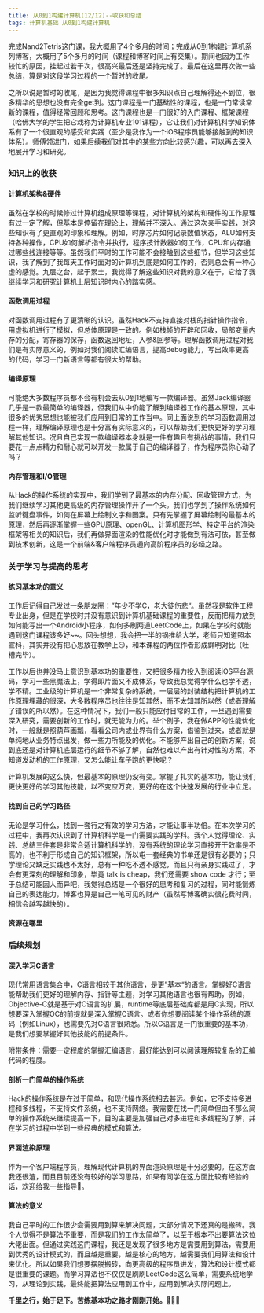 ```yaml
---
title: 从0到1构建计算机(12/12)--收获和总结
tags: 计算机基础 从0到1构建计算机
---
```


完成Nand2Tetris这门课，我大概用了4个多月的时间；完成从0到1构建计算机系列博客，大概用了5个多月的时间（课程和博客时间上有交集）。期间也因为工作较忙的原因，挂起过若干次，很高兴最后还是坚持完成了。最后在这里再次做一些总结，算是对这段学习过程的一个暂时的收尾。

之所以说是暂时的收尾，是因为我觉得课程中很多知识点自己理解得还不到位，很多精华的思想也没有完全get到。这门课程是一门基础性的课程，也是一门常读常新的课程，值得经常回顾和思考。这门课程也是一门很好的入门课程、框架课程（哈佛大学的学生把它戏称为计算机专业101课程），它让我们对计算机科学知识体系有了一个很直观的感受和实践（至少是我作为一个iOS程序员能够接触到的知识体系）。师傅领进门，如果后续我们对其中的某些方向比较感兴趣，可以再去深入地展开学习和研究。

### 知识上的收获

#### 计算机架构&硬件

虽然在学校的时候修过计算机组成原理等课程，对计算机的架构和硬件的工作原理有过一定了解，但基本是停留在理论上，理解并不深入。通过这次亲手实践，对这些知识有了更直观的印象和理解。例如，时序芯片如何记录数值状态，ALU如何支持各种操作，CPU如何解析指令并执行，程序技计数器如何工作，CPU和内存通过哪些线连接等等。虽然我们平时的工作可能不会接触到这些细节，但学习这些知识，我了解到了我每天工作时面对的计算机到底是如何工作的，否则总会有一种心虚的感觉。九层之台，起于累土，我觉得了解这些知识对我的意义在于，它给了我继续学习和研究计算机上层知识时内心的踏实感。

#### 函数调用过程

对函数调用过程有了更清晰的认识。虽然Hack不支持直接对栈的指针操作指令，用虚拟机进行了模拟，但总体原理是一致的。例如栈帧的开辟和回收，局部变量内存的分配，寄存器的保存，函数返回地址，入参&回参等。理解函数调用过程对我们是有实际意义的，例如对我们阅读汇编语言，提高debug能力，写出效率更高的代码，学习一门新语言等都有很大的帮助。

#### 编译原理

可能绝大多数程序员都不会有机会去从0到1地编写一款编译器。虽然Jack编译器几乎是一款最简单的编译器，但我们从中仍能了解到编译器工作的基本原理，其中很多的优秀思想也能被我们应用到日常的工作当中。同上面说到的学习函数调用过程一样，理解编译原理也是十分富有实际意义的，可以帮助我们更快更好的学习理解其他知识。况且自己实现一款编译器本身就是一件有趣且有挑战的事情，我们只要花一点点精力和耐心就可以开发一款属于自己的编译器了，作为程序员你心动了吗？

#### 内存管理和I/O管理

从Hack的操作系统的实现中，我们学到了最基本的内存分配、回收管理方式，为我们继续学习其他更高级的内存管理操作开了一个头。我们也学到了操作系统如何监听键盘事件，如何在屏幕上绘制文字和图案。只有先掌握了屏幕绘制的最基本的原理，然后再逐渐掌握一些GPU原理、openGL、计算机图形学、特定平台的渲染框架等相关的知识后，我们再做界面渲染的性能优化时才能做到有法可依，甚至做到技术创新，这是一个前端&客户端程序员通向高阶程序员的必经之路。

### 关于学习与提高的思考

#### 练习基本功的意义

工作后记得自己发过一条朋友圈：”年少不学C，老大徒伤悲“。虽然我是软件工程专业出身，但是在学校时并没有意识到计算机基础课程的重要性，反而把精力放到如何能写出一个Android小程序，如何多刷两道LeetCode上，如果在学校时就能遇到这门课程该多好~~。回头想想，我会把一半的锅推给大学，老师只知道照本宣科，其实并没有把心思放在教学上😏，和本课程的两位作者形成鲜明对比（吐槽完毕）。

工作以后也并没马上意识到基本功的重要性，又把很多精力投入到阅读iOS平台源码，学习一些黑魔法上，学得即片面又不成体系，导致我总觉得学什么也学不透，学不精。工业级的计算机是一个非常复杂的系统，一层层的封装结构把计算机的工作原理埋藏的很深，大多数程序员也往往是知其然，而不太知其所以然（或者理解了错误的所以然）。在这种情况下，我们一般只能应付日常的工作，一旦遇到需要深入研究，需要创新的工作时，就无能为力的。举个例子，我在做APP的性能优化时，一般就是照葫芦画瓢，看看公司内或业界有什么方案，借鉴到过来，或者就是单纯地从业务特点出发，做一些力所能及的优化。不能够产出自己的创新方案，说到底还是对计算机底层运行的细节不够了解，自然也难以产出有针对性的方案，不知道发动机的工作原理，又怎么能让车子跑的更快呢？

计算机发展的这么快，但最基本的原理仍没有变。掌握了扎实的基本功，能让我们更快更好的学习其他技能，以不变应万变，更好的在这个快速发展的行业中立足。

#### 找到自己的学习路径

无论是学习什么，找到一套行之有效的学习方法，才能让事半功倍。在本次学习的过程中，我再次认识到了计算机科学是一门需要实践的学科。我个人觉得理论、实践、总结三件套是非常合适计算机科学的，没有系统的理论学习直接开干效率是不高的，也不利于形成自己的知识框架，所以屯一套经典的书单还是很有必要的；只学理论又缺乏实践也不太好，总有一种吃不透不感觉，而且只有亲身实践过了，才会有更深刻的理解和印象，毕竟 talk is cheap，我们还需要 show code 才行；至于总结可能因人而异吧，我觉得总结是一个很好的思考和复习的过程，同时能锻炼自己的表达能力，博客也算是自己一笔可见的财产（虽然写博客确实很花费时间，相信会越写越快的）。

#### 资源在哪里

### 后续规划

#### 深入学习C语言

现代常用语言集合中，C语言相较于其他语言，是更”基本“的语言。掌握好C语言能帮助我们更好的理解内存、指针等主题，对学习其他语言也很有帮助，例如，Objective-C就是基于对C语言的扩展，runtime等底层基础库都是用C实现，所以想要深入掌握OC的前提就是深入掌握C语言。或者你想要阅读某个操作系统的源码（例如Linux），也需要先对C语言很熟悉。所以C语言是一门很重要的基本功，是我们想要掌握好其他技能的前提条件。

附带条件：需要一定程度的掌握汇编语言，最好能达到可以阅读理解较复杂的汇编代码的程度。

#### 剖析一门简单的操作系统

Hack的操作系统是在过于简单，和现代操作系统相去甚远。例如，它不支持多进程和多线程，不支持文件系统，也不支持网络。我需要在找一门简单但由不那么简单的操作系统来继续提高一下，目的主要是加强自己对多进程和多线程的了解，并在学习的过程中学到一些经典的模式和算法。

#### 界面渲染原理

作为一个客户端程序员，理解现代计算机的界面渲染原理是十分必要的。在这方面我还很渣，而且目前还没有较好的学习思路，如果有同学在这方面比较有经验的话，欢迎给我一些指导🙏。

#### 算法的意义

我自己平时的工作很少会需要用到算来解决问题，大部分情况下还真的是搬砖。我个人觉得不是算法不重要，而是我们的工作太简单了，以至于根本不出要算法这位大佬出面。但通过实践这门课程，我还是发现了很多地方是需要用到算法，需要用到优秀的设计模式的，而且越是重要，越是核心的地方，越需要我们用算法和设计来优化。所以如果我们想要摆脱搬砖，向更高级的程序员进发，算法和设计模式都是很重要的课题。而学习算法也不仅仅是刷刷LeetCode这么简单，需要系统地学习，从理论到实践，最终能把算法应用到工作中，应用到解决实际问题上。

**千里之行，始于足下。苦练基本功之路才刚刚开始。**💪💪💪